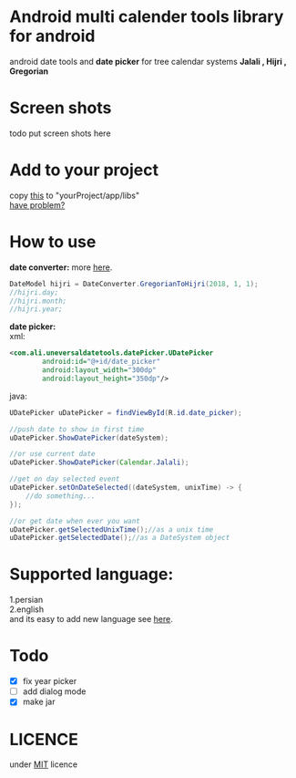 # Android multi calender tools library for android
android date tools and <b>date picker</b> for tree calendar systems <b>Jalali , Hijri , Gregorian</b>

# Screen shots
todo put screen shots here

# Add to your project
copy [this](https://github.com/hooshkar/AndroidMultiCalenderTools/releases/download/1.0.0/uneversaldatetools.aar) to "yourProject/app/libs" <br> [have problem?](https://github.com/hooshkar/AndroidMultiCalenderTools/wiki/install)

# How to use
<b>date converter:</b> more
[here](https://github.com/hooshkar/AndroidMultiCalenderTools/wiki/Convert).
~~~java
DateModel hijri = DateConverter.GregorianToHijri(2018, 1, 1);
//hijri.day;
//hijri.month;
//hijri.year;
~~~

<b>date picker:</b> <br>
xml:
~~~xml
<com.ali.uneversaldatetools.datePicker.UDatePicker
        android:id="@+id/date_picker"
        android:layout_width="300dp"
        android:layout_height="350dp"/>
~~~
java:
~~~java
UDatePicker uDatePicker = findViewById(R.id.date_picker);

//push date to show in first time
uDatePicker.ShowDatePicker(dateSystem);

//or use current date
uDatePicker.ShowDatePicker(Calendar.Jalali);

//get on day selected event
uDatePicker.setOnDateSelected((dateSystem, unixTime) -> {
    //do something...
});

//or get date when ever you want
uDatePicker.getSelectedUnixTime();//as a unix time
uDatePicker.getSelectedDate();//as a DateSystem object

~~~

# Supported language:
1.persian <br>
2.english <br>
and its easy to add new language see
[here](https://github.com/hooshkar/AndroidMultiCalenderTools/wiki/language).

# Todo
- [x] fix year picker
- [ ] add dialog mode
- [x] make jar

# LICENCE
under [MIT](https://github.com/hooshkar/AndroidMultiCalenderTools/blob/master/LICENSE) licence
